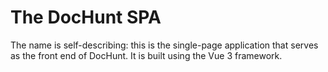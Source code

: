 # The DocHunt SPA

The name is self-describing: this is the single-page application that
serves as the front end of DocHunt. It is built using the Vue 3 framework.
